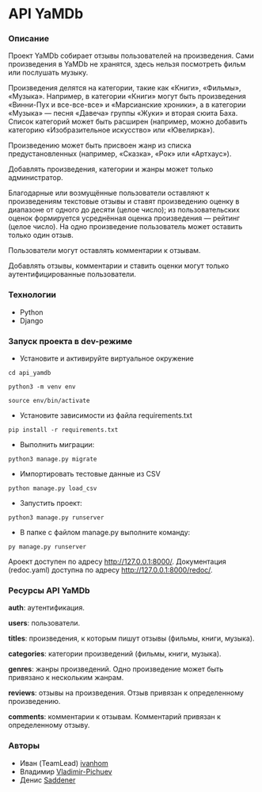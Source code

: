# API YaMDb

### Описание

Проект YaMDb собирает отзывы пользователей на произведения. Сами произведения в YaMDb не хранятся, здесь нельзя посмотреть фильм или послушать музыку.

Произведения делятся на категории, такие как «Книги», «Фильмы», «Музыка». Например, в категории «Книги» могут быть произведения «Винни-Пух и все-все-все» и «Марсианские хроники», а в категории «Музыка» — песня «Давеча» группы «Жуки» и вторая сюита Баха. Список категорий может быть расширен (например, можно добавить категорию «Изобразительное искусство» или «Ювелирка»). 

Произведению может быть присвоен жанр из списка предустановленных (например, «Сказка», «Рок» или «Артхаус»). 

Добавлять произведения, категории и жанры может только администратор.

Благодарные или возмущённые пользователи оставляют к произведениям текстовые отзывы и ставят произведению оценку в диапазоне от одного до десяти (целое число); из пользовательских оценок формируется усреднённая оценка произведения — рейтинг (целое число). На одно произведение пользователь может оставить только один отзыв.

Пользователи могут оставлять комментарии к отзывам.

Добавлять отзывы, комментарии и ставить оценки могут только аутентифицированные пользователи.


### Технологии
- Python
- Django

### Запуск проекта в dev-режиме
- Установите и активируйте виртуальное окружение
```
cd api_yamdb
```
```
python3 -m venv env
```
```
source env/bin/activate
```
- Установите зависимости из файла requirements.txt
```
pip install -r requirements.txt
``` 
- Выполнить миграции:
``` 
python3 manage.py migrate
```
- Импортировать тестовые данные из CSV
```
python manage.py load_csv
```
- Запустить проект:
``` 
python3 manage.py runserver
``` 
- В папке с файлом manage.py выполните команду:
```
py manage.py runserver
```
Ароект доступен по адресу http://127.0.0.1:8000/. 
Документация (redoc.yaml) доступна по адресу http://127.0.0.1:8000/redoc/.

### Ресурсы API YaMDb
**auth**: аутентификация.

**users**: пользователи.

**titles**: произведения, к которым пишут отзывы (фильмы, книги, музыка).

**categories**: категории произведений (фильмы, книги, музыка).

**genres**: жанры произведений. Одно произведение может быть привязано к нескольким жанрам.

**reviews**: отзывы на произведения. Отзыв привязан к определенному произведению.

**comments**: комментарии к отзывам. Комментарий привязан к определенному отзыву.

### Авторы
- Иван (TeamLead) [ivanhom](https://github.com/ivanhom)
- Владимир [Vladimir-Pichuev](https://github.com/Vladimir-Pichuev)
- Денис [Saddener](https://github.com/Saddener)
